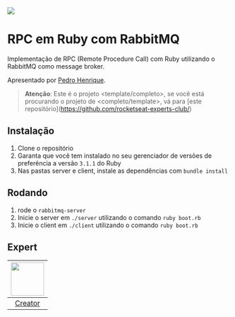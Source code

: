 <img src="https://storage.googleapis.com/golden-wind/experts-club/capa-github.svg" />

# RPC em Ruby com RabbitMQ

Implementação de RPC (Remote Procedure Call) com Ruby utilizando o RabbitMQ como message broker.

Apresentado por [Pedro Henrique][1].

> __Atenção__: Este é o projeto <template/completo>, se você está procurando o projeto de <completo/template>, vá para [este repositório](https://github.com/rocketseat-experts-club/<seu projeto aqui>)

## Instalação

1. Clone o repositório
2. Garanta que você tem instalado no seu gerenciador de versões de preferência a versão `3.1.1` do Ruby
3. Nas pastas server e client, instale as dependências com `bundle install`

## Rodando

1. rode o `rabbitmq-server`
2. Inicie o server em `./server` utilizando o comando `ruby boot.rb` 
3. Inicie o client em `./client` utilizando o comando `ruby boot.rb`

## Expert

| [<img src="https://github.com/phinfonet.png" width="75px;"/>][1] |
| :-: |
|[Creator][1]|


[1]: https://linkedin.com/in/phinfonet
